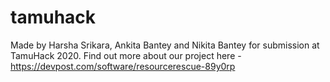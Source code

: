 # tamuhack

Made by Harsha Srikara, Ankita Bantey and Nikita Bantey for submission at TamuHack 2020. Find out more about our project here - https://devpost.com/software/resourcerescue-89y0rp 
